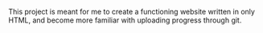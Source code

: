 This project is meant for me to create a functioning website written in only 
HTML, and become more familiar with uploading progress through git.